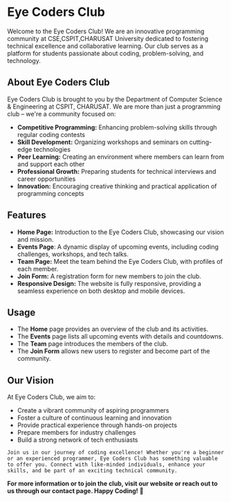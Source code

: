 # Eye Coders Club
Welcome to the Eye Coders Club! We are an innovative programming community at CSE,CSPIT,CHARUSAT University dedicated to fostering technical excellence and collaborative learning. Our club serves as a platform for students passionate about coding, problem-solving, and technology.

## About Eye Coders Club
Eye Coders Club is brought to you by the Department of Computer Science & Engineering at CSPIT, CHARUSAT. We are more than just a programming club – we're a community focused on:
- **Competitive Programming:** Enhancing problem-solving skills through regular coding contests
- **Skill Development:** Organizing workshops and seminars on cutting-edge technologies
- **Peer Learning:** Creating an environment where members can learn from and support each other
- **Professional Growth:** Preparing students for technical interviews and career opportunities
- **Innovation:** Encouraging creative thinking and practical application of programming concepts

## Features
- **Home Page:** Introduction to the Eye Coders Club, showcasing our vision and mission.
- **Events Page**: A dynamic display of upcoming events, including coding challenges, workshops, and tech talks.
- **Team Page:** Meet the team behind the Eye Coders Club, with profiles of each member.
- **Join Form:** A registration form for new members to join the club.
- **Responsive Design:** The website is fully responsive, providing a seamless experience on both desktop and mobile devices.

## Usage
- The **Home** page provides an overview of the club and its activities.
- The **Events** page lists all upcoming events with details and countdowns.
- The **Team** page introduces the members of the club.
- The **Join Form** allows new users to register and become part of the community.

## Our Vision
At Eye Coders Club, we aim to:
- Create a vibrant community of aspiring programmers
- Foster a culture of continuous learning and innovation
- Provide practical experience through hands-on projects
- Prepare members for industry challenges
- Build a strong network of tech enthusiasts


`Join us in our journey of coding excellence! Whether you're a beginner or an experienced programmer, Eye Coders Club has something valuable to offer you. Connect with like-minded individuals, enhance your skills, and be part of an exciting technical community.`

**For more information or to join the club, visit our website or reach out to us through our contact page. Happy Coding! 🚀**
